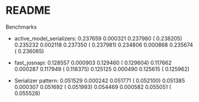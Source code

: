 # README

Benchmarks

* active_model_serializers:
0.237659   0.000321   0.237980 (  0.238205)
0.235232   0.002118   0.237350 (  0.237981)
0.234806   0.000868   0.235674 (  0.236065)

* fast_josnapi:
0.128557   0.000903   0.129460 (  0.129604)
0.117662   0.000287   0.117949 (  0.118375)
0.125125   0.000490   0.125615 (  0.125962)

* Serializer pattern:
0.051529   0.000242   0.051771 (  0.052100)
0.051385   0.000307   0.051692 (  0.051993)
0.054469   0.000582   0.055051 (  0.055528)

